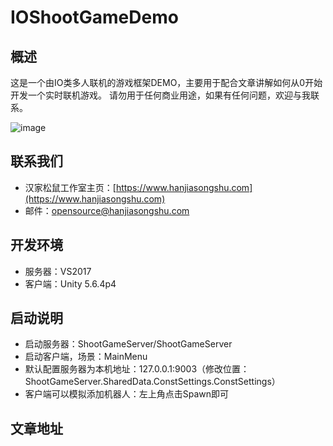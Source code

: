 # IOShootGameDemo

## 概述

这是一个由IO类多人联机的游戏框架DEMO，主要用于配合文章讲解如何从0开始开发一个实时联机游戏。
请勿用于任何商业用途，如果有任何问题，欢迎与我联系。

![image](https://github.com/hansquirrel/IOShootGameDemo/blob/master/docs/pics/shootgamesmall.GIF)

## 联系我们

* 汉家松鼠工作室主页：[https://www.hanjiasongshu.com](https://www.hanjiasongshu.com)
* 邮件：[opensource@hanjiasongshu.com](mailto://opensource@hanjiasongshu.com)

## 开发环境

* 服务器：VS2017
* 客户端：Unity 5.6.4p4

## 启动说明

* 启动服务器：ShootGameServer/ShootGameServer
* 启动客户端，场景：MainMenu
* 默认配置服务器为本机地址：127.0.0.1:9003（修改位置：ShootGameServer.SharedData.ConstSettings.ConstSettings）
* 客户端可以模拟添加机器人：左上角点击Spawn即可

## 文章地址


